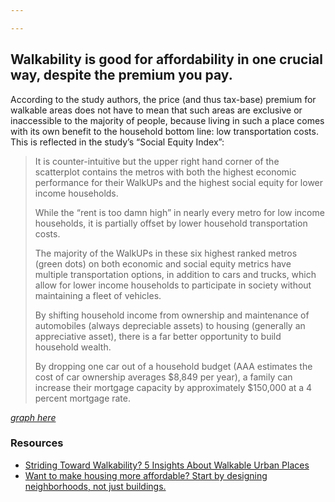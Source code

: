 ```yaml
---

---
```


## Walkability is good for affordability in one crucial way, despite the premium you pay.

According to the study authors, the price (and thus tax-base) premium for walkable areas does not have to mean that such areas are exclusive or inaccessible to the majority of people, because living in such a place comes with its own benefit to the household bottom line: low transportation costs. This is reflected in the study’s “Social Equity Index”:

> It is counter-intuitive but the upper right hand corner of the scatterplot contains the metros with both the highest economic performance for their WalkUPs and the highest social equity for lower income households. 
> 
> While the “rent is too damn high” in nearly every metro for low income households, it is partially offset by lower household transportation costs. 
> 
> The majority of the WalkUPs in these six highest ranked metros (green dots) on both economic and social equity metrics have multiple transportation options, in addition to cars and trucks, which allow for lower income households to participate in society without maintaining a fleet of vehicles. 
> 
> By shifting household income from ownership and maintenance of automobiles (always depreciable assets) to housing (generally an appreciative asset), there is a far better opportunity to build household wealth. 
> 
> By dropping one car out of a household budget (AAA estimates the cost of car ownership averages $8,849 per year), a family can increase their mortgage capacity by approximately $150,000 at a 4 percent mortgage rate.

_[graph here](https://www.strongtowns.org/journal/2019/6/26/striding-toward-walkability-5-insights-about-walkable-urban-places)_

### Resources


- [Striding Toward Walkability? 5 Insights About Walkable Urban Places](https://www.strongtowns.org/journal/2019/6/26/striding-toward-walkability-5-insights-about-walkable-urban-places)
- [Want to make housing more affordable? Start by designing neighborhoods, not just buildings.](https://www.strongtowns.org/journal/2020/6/11/affordable-housing)